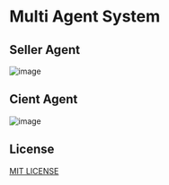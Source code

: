 # Multi Agent System

## Seller Agent
![image](https://user-images.githubusercontent.com/102489525/235141164-e4408a88-b3c3-45fb-9734-8a393b965c31.png)

## Cient Agent
![image](https://user-images.githubusercontent.com/102489525/235141239-edeb425d-660d-47a7-9abb-194391c13d0c.png)


## License
[MIT LICENSE](License)
